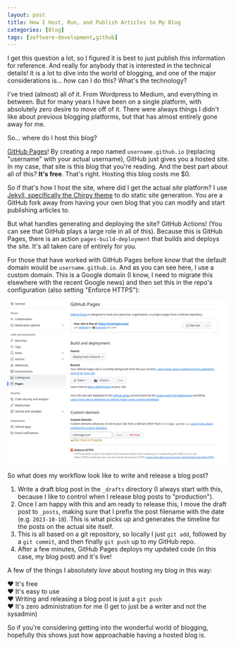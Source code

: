 ```yaml
---
layout: post
title: How I Host, Run, and Publish Articles to My Blog
categories: [Blog]
tags: [software-development,github]
---
```


I get this question a lot, so I figured it is best to just publish this information for reference. And really for anybody that is interested in the technical details! It is a lot to dive into the world of blogging, and one of the major considerations is... _how_ can I do this? What's the technology?

I've tried (almost) all of it. From Wordpress to Medium, and everything in between. But for many years I have been on a single platform, with absolutely zero desire to move off of it. There were always things I didn't like about previous blogging platforms, but that has almost entirely gone away for me.

So... where do I host this blog?

[GitHub Pages](https://pages.github.com/)! By creating a repo named `username.github.io` (replacing "username" with your actual username), GitHub just gives you a hosted site. In my case, that site is this blog that you're reading. And the best part about all of this? **It's free**. That's right. Hosting this blog costs me $0.

So if that's how I host the site, where did I get the actual _site_ platform? I use [Jekyll, specifically the Chirpy theme](https://github.com/cotes2020/jekyll-theme-chirpy) to do static site generation. You are a GitHub fork away from having your own blog that you can modify and start publishing articles to.

But what handles generating and deploying the site? GitHub Actions! (You can see that GitHub plays a large role in all of this). Because this is GitHub Pages, there is an action `pages-build-deployment` that builds and deploys the site. It's all taken care of entirely for you.

For those that have worked with GitHub Pages before know that the default domain would be `username.github.io`. And as you can see here, I use a custom domain. This is a Google domain (I know, I need to migrate this elsewhere with the recent Google news) and then set this in the repo's configuration (also setting "Enforce HTTPS"):

![Pages settings](../images/blog01.png)

So what does my workflow look like to write and release a blog post?

1. Write a draft blog post in the `_drafts` directory (I always start with this, because I like to control when I release blog posts to "production").
1. Once I am happy with this and am ready to release this, I move the draft post to `_posts`, making sure that I prefix the post filename with the date (e.g. `2023-10-18`). This is what picks up and generates the timeline for the posts on the actual site itself.
1. This is all based on a git repository, so locally I just `git add`, followed by a `git commit`, and then finally `git push` up to my GitHub repo.
1. After a few minutes, GitHub Pages deploys my updated code (in this case, my blog post) and it's live!

A few of the things I absolutely _love_ about hosting my blog in this way:

❤ It's free <br />
❤ It's easy to use <br /> 
❤ Writing and releasing a blog post is just a `git push` <br />
❤ It's zero administration for me (I get to just be a writer and not the sysadmin)

So if you're considering getting into the wonderful world of blogging, hopefully this shows just how approachable having a hosted blog is.
